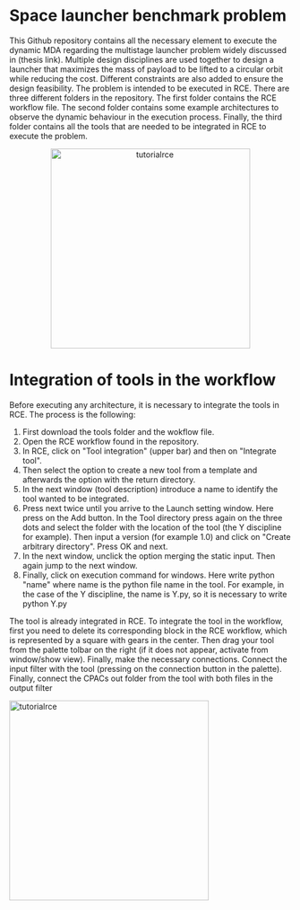 # Space launcher benchmark problem
This Github repository contains all the necessary element to execute the dynamic MDA regarding the multistage launcher problem widely discussed in (thesis link). Multiple design disciplines are used together to design a launcher that maximizes the mass of payload to be lifted to a circular orbit while reducing the cost. Different constraints are also added to ensure the design feasibility. The problem is intended to be executed in RCE. There are three different folders in the repository. The first folder contains the RCE workflow file. The second folder contains some example architectures to observe the dynamic behaviour in the execution process.  Finally, the third folder contains all the tools that are needed to be integrated in RCE to execute the problem.

<p align="center">
<img width="356" alt="tutorialrce" src="[https://github.com/raul7gs/Fourier-benchmark-problem/assets/116161286/cda1491b-c166-4442-8cf2-868c33fb5a8f](https://github.com/raul7gs/Space_launcher_benchmark_problem/assets/116161286/0e90513f-0ed3-4d78-a862-5866a67904cf)">
</p>


# Integration of tools in the workflow

Before executing any architecture, it is necessary to integrate the tools in RCE. The process is the following:
1. First download the tools folder and the wokflow file.
2. Open the RCE workflow found in the repository.
3. In RCE, click 
on "Tool integration" (upper bar) and then on "Integrate tool".
4. Then select the option to create a new tool from a template and afterwards the option with the return directory.
5. In the next window (tool description) introduce a name to identify the tool wanted to be integrated.
6. Press next twice until you arrive to the Launch setting window. Here press on the Add button. In the Tool directory press again on the three dots and select the folder with the location of the tool (the Y discipline for example). Then input a version (for example 1.0) and click on "Create arbitrary directory". Press OK and next.
7. In the next window, unclick the option merging the static input. Then again jump to the next window.
8. Finally, click on execution command for windows. Here write python "name" where name is the python file name in the tool. For example, in the case of the Y discipline, the name is Y.py, so it is necessary to write python Y.py

The tool is already integrated in RCE. To integrate the tool in the workflow, first you need to delete its corresponding block in the RCE workflow, which is represented by a square with gears in the center. Then drag your tool from the palette tolbar on the right (if it does not appear, activate from window/show view). Finally, make the necessary connections. Connect the input filter with the tool (pressing on the connection button in the palette). Finally, connect the CPACs out folder from the tool with both files in the output filter

<img width="356" alt="tutorialrce" src="https://github.com/raul7gs/Fourier-benchmark-problem/assets/116161286/cda1491b-c166-4442-8cf2-868c33fb5a8f">

